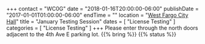+++
contact = "WC0G"
date = "2018-01-16T20:00:00-06:00"
publishDate = "2017-01-01T01:00:00-06:00"
endTime = ""
location = "[West Fargo City Hall](/places/west-fargo-city-hall/)"
title = "January Testing Session"
dates = [ "License Testing" ]
categories = [ "License Testing" ]
+++
Please enter through the north
doors adjacent to the 4th Ave E parking lot.
{{% bring %}}
{{% status %}}

